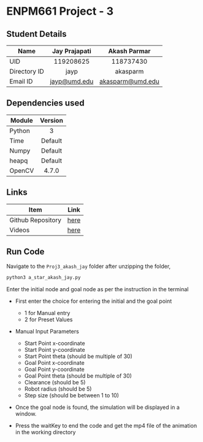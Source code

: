 # ENPM661  Project - 3

## Student Details

|Name|Jay Prajapati|Akash Parmar|
|---|:---:|:---:|
|UID|119208625|118737430|
|Directory ID|jayp|akasparm|
|Email ID|jayp@umd.edu|akasparm@umd.edu

## Dependencies used

|Module|Version|
|---|:---:|
|Python|3|
|Time|Default|
|Numpy|Default|
|heapq|Default|
|OpenCV|4.7.0|

## Links

|Item|Link|
|---|:---:|
|Github Repository|[here](https://github.com/jayprajapati009/astar_implementation.git)|
|Videos|[here](https://drive.google.com/drive/folders/1az9Xc2jjLH1F60jIFIt1WnjcL93X6fYJ?usp=sharing)|

## Run Code

Navigate to the ```Proj3_akash_jay``` folder after unzipping the folder,

```sh
python3 a_star_akash_jay.py
```

Enter the initial node and goal node as per the instruction in the terminal

- First enter the choice for entering the initial and the goal point
  - 1 for Manual entry
  - 2 for Preset Values
- Manual Input Parameters
  - Start Point x-coordinate
  - Start Point y-coordinate
  - Start Point theta (should be multiple of 30)
  - Goal Point x-coordinate
  - Goal Point y-coordinate
  - Goal Point theta (should be multiple of 30)
  - Clearance (should be 5)
  - Robot radius (should be 5)
  - Step size (should be between 1 to 10)

- Once the goal node is found, the simulation will be displayed in a window.
- Press the waitKey to end the code and get the mp4 file of the animation in the working directory
